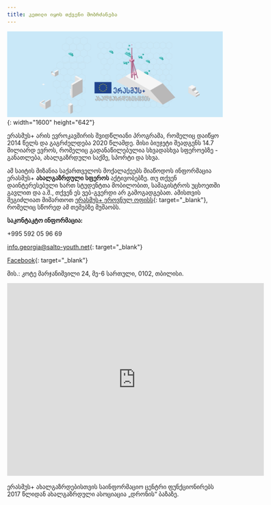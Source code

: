 ```yaml
---
title: კეთილი იყოს თქვენი მობრძანება
---
```


![](/uploads/embeddedimage.png){: width="1600" height="642"}

ერასმუს+ არის ევროკავშირის შვიდწლიანი პროგრამა, რომელიც დაიწყო 2014 წელს და გაგრძელდება 2020 წლამდე. მისი ბიუჯეტი შეადგენს 14.7 მილიარდ ევროს, რომელიც გადანაწილებულია სხვადასხვა სფეროებზე - განათლება, ახალგაზრდული საქმე, სპორტი და სხვა.

ამ საიტის მიზანია საქართველოს მოქალაქეებს მიაწოდოს ინფორმაცია ერასმუს+ **ახალგაზრდული** **სფეროს** აქტივობებზე. თუ თქვენ დაინტერესებული ხართ სტუდენტთა მობილობით, სამაგისტროს უცხოეთში გავლით და ა.შ., თქვენ ეს ვებ-გვერდი არ გამოგადგებათ. ამისთვის შეგიძლიათ მიმართოთ [ერასმუს+ ეროვნულ ოფისს](http://www.google.com/url?q=http%3A%2F%2Ferasmusplus.org.ge%2F&amp;sa=D&amp;sntz=1&amp;usg=AFQjCNHlK7x9iNoWKZZ3ROCsWiAgm_FUDA){: target="_blank"}, რომელიც სწორედ ამ თემებზე მუშაობს.

**საკონტაკტო ინფორმაცია:**

\+995 592 05 96 69

[info.georgia@salto-youth.net](mailto:info.georgia@salto-youth.net){: target="_blank"}

[Facebook](facebook.com/ep.georgia){: target="_blank"}

მის.: კოტე მარჯანიშვილი 24, მე-6 სართული, 0102, თბილისი.

<iframe src="https://www.google.com/maps/embed?pb=!1m18!1m12!1m3!1d11913.116668728908!2d44.78984535493979!3d41.714494458065175!2m3!1f0!2f0!3f0!3m2!1i1024!2i768!4f13.1!3m3!1m2!1s0x404472e787855555%3A0x655650c340522cf2!2zRXJhc211cysg4YOQ4YOu4YOQ4YOa4YOS4YOQ4YOW4YOg4YOT4YOU4YOR4YOY4YOh4YOX4YOV4YOY4YOhIOGDk-GDkCDhg5Thg5Xhg6Dhg53hg57hg5jhg6Eg4YOh4YOd4YOa4YOY4YOT4YOQ4YOg4YOd4YOR4YOY4YOhIOGDmeGDneGDoOGDnuGDo-GDoeGDmCDhg6Hhg5Dhg6Xhg5Dhg6Dhg5fhg5Xhg5Thg5rhg53hg6jhg5g!5e0!3m2!1sen!2sus!4v1586900887382!5m2!1sen!2sus" style="border:0;" allowfullscreen="" aria-hidden="false" tabindex="0" width="600" height="450" frameborder="0"></iframe>

ერასმუს+ ახალგაზრდებისთვის საინფორმაციო ცენტრი ფუნქციონირებს 2017 წლიდან ახალგაზრდული ასოციაცია „დრონის“ ბაზაზე.